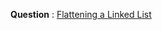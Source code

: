 **Question** : [ Flattening a Linked List](https://practice.geeksforgeeks.org/problems/flattening-a-linked-list/1)